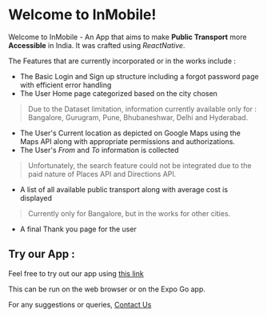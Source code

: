 # Welcome to InMobile!

Welcome to InMobile - An App that aims to make **Public Transport**  more **Accessible** in India. It was crafted using  _ReactNative_.

The Features that are currently incorporated or in the works include :

-   The Basic Login and Sign up structure including a forgot password page with efficient error handling
-   The User Home page categorized based on the city chosen 

> Due to the Dataset limitation, information currently available only for :  Bangalore, Gurugram, Pune, Bhubaneshwar, Delhi and Hyderabad.

-   The User's Current location as depicted on Google Maps using the Maps API along with appropriate permissions and authorizations.
-   The User's _From_ and _To_ information is collected  
> Unfortunately, the search feature could not be integrated due to the paid nature of Places API and Directions API.
-  A list of all available public transport along with average cost is displayed
> Currently only for Bangalore, but in the works for other cities.
-  A final Thank you page for the user 

## Try our App : 

Feel free to try out our app using [this link](https://snack.expo.dev/@sinchana_kumbale/inmobile-we3project)

This can be run on the web browser or on the Expo Go app.

For any suggestions or queries, [Contact Us](mailto:sinchana.kumbale@gmail.com)

